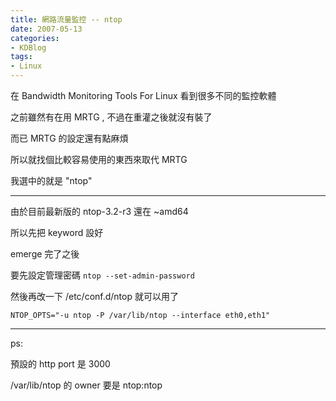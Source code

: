 ```yaml
---
title: 網路流量監控 -- ntop
date: 2007-05-13
categories:
- KDBlog
tags:
- Linux
---
```

在 Bandwidth Monitoring Tools For Linux 看到很多不同的監控軟體

之前雖然有在用 MRTG , 不過在重灌之後就沒有裝了

而已 MRTG 的設定還有點麻煩

所以就找個比較容易使用的東西來取代 MRTG

我選中的就是 "ntop"

---

由於目前最新版的 ntop-3.2-r3 還在 ~amd64

所以先把 keyword 設好

emerge 完了之後

要先設定管理密碼 `ntop --set-admin-password`

然後再改一下 /etc/conf.d/ntop 就可以用了

```
NTOP_OPTS="-u ntop -P /var/lib/ntop --interface eth0,eth1"
```

---

ps:

預設的 http port 是 3000

/var/lib/ntop 的 owner 要是 ntop:ntop

